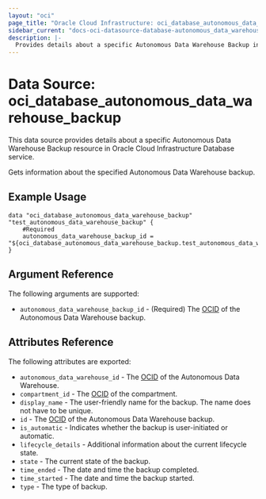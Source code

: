 ```yaml
---
layout: "oci"
page_title: "Oracle Cloud Infrastructure: oci_database_autonomous_data_warehouse_backup"
sidebar_current: "docs-oci-datasource-database-autonomous_data_warehouse_backup"
description: |-
  Provides details about a specific Autonomous Data Warehouse Backup in Oracle Cloud Infrastructure Database service
---
```


# Data Source: oci_database_autonomous_data_warehouse_backup
This data source provides details about a specific Autonomous Data Warehouse Backup resource in Oracle Cloud Infrastructure Database service.

Gets information about the specified Autonomous Data Warehouse backup.

## Example Usage

```hcl
data "oci_database_autonomous_data_warehouse_backup" "test_autonomous_data_warehouse_backup" {
	#Required
	autonomous_data_warehouse_backup_id = "${oci_database_autonomous_data_warehouse_backup.test_autonomous_data_warehouse_backup.id}"
}
```

## Argument Reference

The following arguments are supported:

* `autonomous_data_warehouse_backup_id` - (Required) The [OCID](https://docs.cloud.oracle.com/iaas/Content/General/Concepts/identifiers.htm) of the Autonomous Data Warehouse backup.


## Attributes Reference

The following attributes are exported:

* `autonomous_data_warehouse_id` - The [OCID](https://docs.cloud.oracle.com/iaas/Content/General/Concepts/identifiers.htm) of the Autonomous Data Warehouse.
* `compartment_id` - The [OCID](https://docs.cloud.oracle.com/iaas/Content/General/Concepts/identifiers.htm) of the compartment.
* `display_name` - The user-friendly name for the backup. The name does not have to be unique.
* `id` - The [OCID](https://docs.cloud.oracle.com/iaas/Content/General/Concepts/identifiers.htm) of the Autonomous Data Warehouse backup.
* `is_automatic` - Indicates whether the backup is user-initiated or automatic.
* `lifecycle_details` - Additional information about the current lifecycle state.
* `state` - The current state of the backup.
* `time_ended` - The date and time the backup completed.
* `time_started` - The date and time the backup started.
* `type` - The type of backup.

